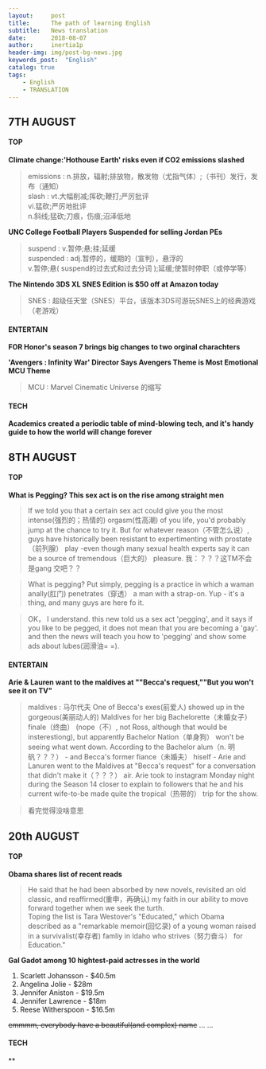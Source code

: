 ```yaml
---
layout:     post
title:      The path of learning English
subtitle:   News translation
date:       2018-08-07
author:     inertia1p
header-img: img/post-bg-news.jpg
keywords_post:  "English"
catalog: true
tags:
    - English
    - TRANSLATION
---
```


## 7TH AUGUST

#### TOP

**Climate change:'Hothouse Earth' risks even if CO2 emissions slashed**  
>emissions : n.排放，辐射;排放物，散发物（尤指气体）;（书刊）发行，发布（通知）    
>slash : vt.大幅削减;挥砍;鞭打;严厉批评  
         vi.猛砍;严厉地批评  
         n.斜线;猛砍;刀痕，伤痕;沼泽低地  

**UNC College Football Players Suspended for selling Jordan PEs**  
>suspend : v.暂停;悬;挂;延缓  
>suspended : adj.暂停的，缓期的（宣判），悬浮的  
             v.暂停;悬( suspend的过去式和过去分词 );延缓;使暂时停职（或停学等）

**The Nintendo 3DS XL SNES Edition is $50 off at Amazon today**  
> SNES : 超级任天堂（SNES）平台，该版本3DS可游玩SNES上的经典游戏（老游戏）  

#### ENTERTAIN

**FOR Honor's season 7 brings big changes to two orginal charachters**

**'Avengers : Infinity War' Director Says Avengers Theme is Most Emotional MCU Theme**
>MCU : Marvel Cinematic Universe 的缩写  

#### TECH

**Academics created a periodic table of mind-blowing tech, and it's handy guide to how the world will change forever**

## 8TH AUGUST

#### TOP

**What is Pegging? This sex act is on the rise among straight men**  
>If we told you that a certain sex act could give you the most intense(强烈的；热情的) orgasm(性高潮) of you life, you'd probably jump at the chance to try it. But for whatever reason（不管怎么说）, guys have historically been resistant to expertimenting with prostate（前列腺） play -even though many sexual health experts say it can be a source of tremendous（巨大的） pleasure. 我：？？？这TM不会是gang 交吧？？

>What is pegging? Put simply, pegging is a practice in which a waman anally(肛门) penetrates（穿透） a man with a strap-on. Yup - it's a thing, and many guys are here fo it.  

>OK， I understand. this new told us a sex act 'pegging', and it says if you like to be pegged, it does not mean that you are becoming a 'gay'. and then the news will teach you how to 'pegging' and show some ads about lubes(润滑油= =).

#### ENTERTAIN

**Arie & Lauren want to the maldives at ""Becca's request,""But you won't see it on TV"**  
>maldives : 马尔代夫
>One of Becca's exes(前爱人) showed up in the gorgeous(美丽动人的) Maldives for her big Bachelorette（未婚女子） finale（终曲） (nope（不）, not Ross, although that would be insterestiong), but apparently Bachelor Nation（单身狗） won't be seeing what went down. According to the Bachelor alum（n. 明矾？？？） - and Becca's former fiance（未婚夫） hiself - Arie and Lanuren went to the Maldives at "Becca's request" for a conversation that didn't make it（？？？） air. Arie took to instagram Monday night during the Season 14 closer to explain to followers that he and his current wife-to-be made quite the tropical（热带的） trip for the show.

>看完觉得没啥意思

## 20th AUGUST

#### TOP

**Obama shares list of recent reads**
>He said that he had been absorbed by new novels, revisited an old classic, and reaffirmed(重申，再确认) my faith in our ability to move forward together when we seek the turth.  
>Toping the list is Tara Westover's "Educated," which Obama described as a "remarkable memoir(回忆录) of a young woman raised in a survivalist(幸存者) famliy in ldaho who strives（努力奋斗） for Education."  

**Gal Gadot among 10 hightest-paid actresses in the world**
1. Scarlett Johansson - $40.5m
2. Angelina Jolie - $28m
3. Jennifer Aniston - $19.5m
4. Jennifer Lawrence - $18m
5. Reese Witherspoon - $16.5m  

~~emmmm, everybody have a beautiful(and complex) name~~
 ... ...

#### TECH

** 
